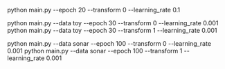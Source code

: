 
python main.py --epoch 20 --transform 0 --learning_rate 0.1

python main.py --data toy --epoch 30 --transform 0 --learning_rate 0.001
python main.py --data toy --epoch 30 --transform 1 --learning_rate 0.001

python main.py --data sonar --epoch 100 --transform 0 --learning_rate 0.001
python main.py --data sonar --epoch 100 --transform 1 --learning_rate 0.001


